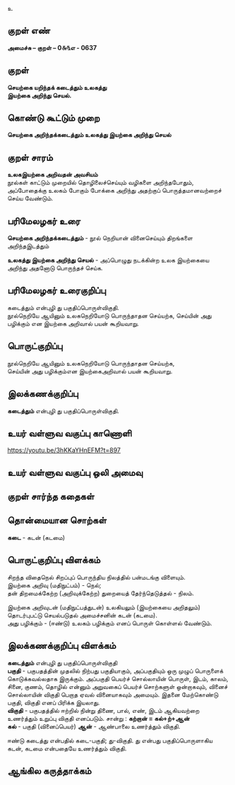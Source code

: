 உ

## குறள் எண் 

**அமைச்சு – குறள் – 0௬௩எ - 0637**  

## குறள் 

**செயற்கை யறிந்தக் கடைத்தும் உலகத்து  
இயற்கை அறிந்து செயல்.**  

## கொண்டு கூட்டும் முறை

**செயற்கை அறிந்தக்கடைத்தும் உலகத்து இயற்கை அறிந்து செயல்**

## குறள் சாரம் 

**உலகஇயற்கை அறிவதன் அவசியம்**  
நூல்கள் காட்டும் முறையில் தொழிலைச்செய்யும் வழிகளை அறிந்தபோதும்,  
அப்போதைக்கு உலகம் போகும் போக்கை அறிந்து அதற்குப் பொருத்தமானவற்றைச் செய்ய வேண்டும்.  

## பரிமேலழகர் உரை

**செயற்கை அறிந்தக்கடைத்தும்** - நூல் நெறியான் வினைசெய்யும் திறங்களை அறிந்தஇடத்தும்  

**உலகத்து இயற்கை அறிந்து செயல்** - அப்பொழுது நடக்கின்ற உலக இயற்கையை அறிந்து அதனோடு பொருந்தச் செய்க. 

## பரிமேலழகர் உரைகுறிப்பு   

கடைத்தும் என்புழி து பகுதிப்பொருள்விகுதி.  
நூல்நெறியே ஆயினும் உலகநெறியோடு பொருந்தாதன செய்யற்க, செய்யின் அது பழிக்கும் என இயற்கை அறிவால் பயன் கூறியவாறு.    

## பொருட்குறிப்பு 

நூல்நெறியே ஆயினும் உலகநெறியோடு பொருந்தாதன செய்யற்க,  
செய்யின் அது பழிக்கும்என இயற்கைஅறிவால் பயன் கூறியவாறு.  

## இலக்கணக்குறிப்பு  

**கடைத்தும்** என்புழி து பகுதிப்பொருள்விகுதி.   

## உயர் வள்ளுவ வகுப்பு காணொளி

https://youtu.be/3hKKaYHnEFM?t=897 

## உயர் வள்ளுவ வகுப்பு ஒலி அமைவு 

 
## குறள் சார்ந்த கதைகள் 


## தொன்மையான சொற்கள்

**கடை** - கடன் (கடமை)  

## பொருட்குறிப்பு விளக்கம்

சிறந்த விதைநெல் சிறப்புப் பொருந்திய நிலத்தில் பன்மடங்கு விளையும்.  
இயற்கை அறிவு (மதிநுட்பம்) - நெல்;   
தன் திறமைக்கேற்ற (அறிவுக்கேற்ற) துறையைத் தேர்ந்தெடுத்தல் - நிலம்.  

இயற்கை அறிவுடன் (மதிநுட்பத்துடன்) உலகியலும் (இயற்கையை அறிதலும்) தொடர்புபட்டு செயல்படுதல் அமைச்சனின் கடன் (கடமை).   
அது பழிக்கும் - (ஈண்டு) உலகம் பழிக்கும் எனப் பொருள் கொள்ளல் வேண்டும்.  

## இலக்கணக்குறிப்பு விளக்கம்

**கடைத்தும்** என்புழி து பகுதிப்பொருள்விகுதி  
**பகுதி** - பகுபதத்தின் முதலில் நிற்பது பகுதியாகும், அப்பகுதியும் ஒரு முழுப் பொருளைக் கொடுக்கவல்லதாக இருக்கும். அப்பகுதி பெயர்ச் சொல்லாயின் பொருள், இடம், காலம், சினை, குணம், தொழில் என்னும் அறுவகைப் பெயர்ச் சொற்களுள் ஒன்றாகவும், வினைச் சொல்லாயின் விகுதி பெறாத ஏவல் வினையாகவும் அமையும். இதனை மேற்கொண்டு பகுதி, விகுதி எனப் பிரிக்க இயலாது.  
**விகுதி** - பகுபதத்தில் ஈற்றில் நின்று திணை, பால், எண், இடம் ஆகியவற்றை உணர்த்தும் உறுப்பு விகுதி எனப்படும். 
சான்று :  **கற்றான் = கல்+ற்+ஆன்**  
**கல்** - பகுதி (வினைப்பெயர்)
**ஆன்** - ஆண்பாலை உணர்த்தும் விகுதி. 

ஈண்டு கடைத்து என்பதில் கடை-பகுதி; து-விகுதி. து என்பது பகுதிப்பொருளாகிய கடன், கடமை என்பதையே உணர்த்தும் விகுதி. 

## ஆங்கில கருத்தாக்கம் 



